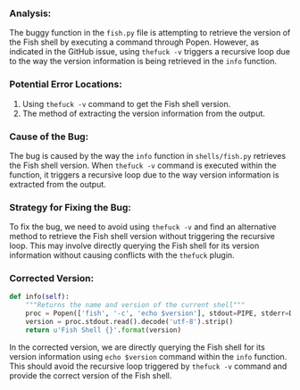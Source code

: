### Analysis:
The buggy function in the `fish.py` file is attempting to retrieve the version of the Fish shell by executing a command through Popen. However, as indicated in the GitHub issue, using `thefuck -v` triggers a recursive loop due to the way the version information is being retrieved in the `info` function.

### Potential Error Locations:
1. Using `thefuck -v` command to get the Fish shell version.
2. The method of extracting the version information from the output.

### Cause of the Bug:
The bug is caused by the way the `info` function in `shells/fish.py` retrieves the Fish shell version. When `thefuck -v` command is executed within the function, it triggers a recursive loop due to the way version information is extracted from the output.

### Strategy for Fixing the Bug:
To fix the bug, we need to avoid using `thefuck -v` and find an alternative method to retrieve the Fish shell version without triggering the recursive loop. This may involve directly querying the Fish shell for its version information without causing conflicts with the `thefuck` plugin.

### Corrected Version:
```python
def info(self):
    """Returns the name and version of the current shell"""
    proc = Popen(['fish', '-c', 'echo $version'], stdout=PIPE, stderr=DEVNULL)
    version = proc.stdout.read().decode('utf-8').strip()
    return u'Fish Shell {}'.format(version)
```

In the corrected version, we are directly querying the Fish shell for its version information using `echo $version` command within the `info` function. This should avoid the recursive loop triggered by `thefuck -v` command and provide the correct version of the Fish shell.